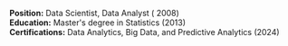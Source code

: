 
 **Position:** Data Scientist, Data Analyst       ( 2008)\
 **Education:** Master's degree in Statistics        (2013)\
 **Certifications:** Data Analytics, Big Data, and Predictive Analytics (2024)
